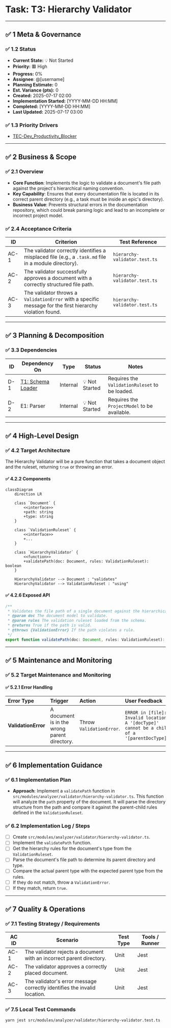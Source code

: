 # Task: T3: Hierarchy Validator

---

## ✅ 1 Meta & Governance

### ✅ 1.2 Status

- **Current State:** 💡 Not Started
- **Priority:** 🟥 High
- **Progress:** 0%
- **Assignee**: @[username]
- **Planning Estimate:** 0
- **Est. Variance (pts):** 0
- **Created:** 2025-07-17 02:00
- **Implementation Started:** [YYYY-MM-DD HH:MM]
- **Completed:** [YYYY-MM-DD HH:MM]
- **Last Updated:** 2025-07-17 03:00

### ✅ 1.3 Priority Drivers

- [TEC-Dev_Productivity_Blocker](/docs/documentation-driven-development.md#tec-dev_productivity_blocker)

---

## ✅ 2 Business & Scope

### ✅ 2.1 Overview

- **Core Function**: Implements the logic to validate a document's file path against the project's hierarchical naming convention.
- **Key Capability**: Ensures that every documentation file is located in its correct parent directory (e.g., a task must be inside an epic's directory).
- **Business Value**: Prevents structural errors in the documentation repository, which could break parsing logic and lead to an incomplete or incorrect project model.

### ✅ 2.4 Acceptance Criteria

| ID   | Criterion                                                                                                 | Test Reference                |
| ---- | --------------------------------------------------------------------------------------------------------- | ----------------------------- |
| AC-1 | The validator correctly identifies a misplaced file (e.g., a `.task.md` file in a module directory).      | `hierarchy-validator.test.ts` |
| AC-2 | The validator successfully approves a document with a correctly structured file path.                     | `hierarchy-validator.test.ts` |
| AC-3 | The validator throws a `ValidationError` with a specific message for the first hierarchy violation found. | `hierarchy-validator.test.ts` |

---

## ✅ 3 Planning & Decomposition

### ✅ 3.3 Dependencies

| ID  | Dependency On                                         | Type     | Status         | Notes                                          |
| --- | ----------------------------------------------------- | -------- | -------------- | ---------------------------------------------- |
| D-1 | [T1: Schema Loader](./m1-e2-t1-schema-loader.task.md) | Internal | 💡 Not Started | Requires the `ValidationRuleset` to be loaded. |
| D-2 | E1: Parser                                            | Internal | 💡 Not Started | Requires the `ProjectModel` to be available.   |

---

## ✅ 4 High-Level Design

### ✅ 4.2 Target Architecture

The Hierarchy Validator will be a pure function that takes a document object and the ruleset, returning `true` or throwing an error.

#### ✅ 4.2.2 Components

```mermaid
classDiagram
    direction LR

    class `Document` {
        <<interface>>
        +path: string
        +type: string
    }

    class `ValidationRuleset` {
        <<interface>>
        +...
    }

    class `HierarchyValidator` {
        <<function>>
        +validatePath(doc: Document, rules: ValidationRuleset): boolean
    }

    HierarchyValidator --> Document : "validates"
    HierarchyValidator --> ValidationRuleset : "using"
```

#### ✅ 4.2.6 Exposed API

```typescript
/**
 * Validates the file path of a single document against the hierarchical naming conventions.
 * @param doc The document model to validate.
 * @param rules The validation ruleset loaded from the schema.
 * @returns True if the path is valid.
 * @throws {ValidationError} If the path violates a rule.
 */
export function validatePath(doc: Document, rules: ValidationRuleset): boolean;
```

---

## ✅ 5 Maintenance and Monitoring

### ✅ 5.2 Target Maintenance and Monitoring

#### ✅ 5.2.1 Error Handling

| Error Type          | Trigger                                      | Action                   | User Feedback                                                                               |
| :------------------ | :------------------------------------------- | :----------------------- | :------------------------------------------------------------------------------------------ |
| **ValidationError** | A document is in the wrong parent directory. | Throw `ValidationError`. | `ERROR in [file]: Invalid location. A '[docType]' cannot be a child of a '[parentDocType]'` |

---

## ✅ 6 Implementation Guidance

### ✅ 6.1 Implementation Plan

- **Approach**: Implement a `validatePath` function in `src/modules/analyzer/validator/hierarchy-validator.ts`. This function will analyze the `path` property of the document. It will parse the directory structure from the path and compare it against the parent-child rules defined in the `ValidationRuleset`.

### ✅ 6.2 Implementation Log / Steps

- [ ] Create `src/modules/analyzer/validator/hierarchy-validator.ts`.
- [ ] Implement the `validatePath` function.
- [ ] Get the hierarchy rules for the document's type from the `ValidationRuleset`.
- [ ] Parse the document's file path to determine its parent directory and type.
- [ ] Compare the actual parent type with the expected parent type from the rules.
- [ ] If they do not match, throw a `ValidationError`.
- [ ] If they match, return `true`.

---

## ✅ 7 Quality & Operations

### ✅ 7.1 Testing Strategy / Requirements

| AC ID | Scenario                                                                 | Test Type | Tools / Runner |
| ----- | ------------------------------------------------------------------------ | --------- | -------------- |
| AC-1  | The validator rejects a document with an incorrect parent directory.     | Unit      | Jest           |
| AC-2  | The validator approves a correctly placed document.                      | Unit      | Jest           |
| AC-3  | The validator's error message correctly identifies the invalid location. | Unit      | Jest           |

### ✅ 7.5 Local Test Commands

```bash
yarn jest src/modules/analyzer/validator/hierarchy-validator.test.ts
```
